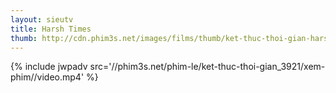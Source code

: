 ```yaml
---
layout: sieutv
title: Harsh Times
thumb: http://cdn.phim3s.net/images/films/thumb/ket-thuc-thoi-gian-harsh-times-2005.jpg
---
```

{% include jwpadv src='//phim3s.net/phim-le/ket-thuc-thoi-gian_3921/xem-phim//video.mp4' %}